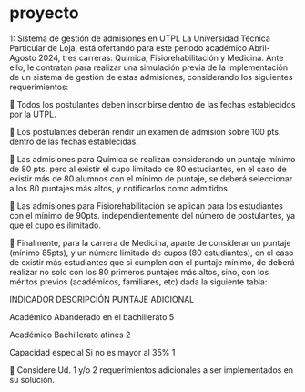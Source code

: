 # proyecto
1: Sistema de gestión de admisiones en UTPL 
La Universidad Técnica Particular de Loja, está ofertando para este periodo académico Abril-Agosto 2024, tres carreras: Química, Fisiorehabilitación y Medicina. Ante ello, le contratan para realizar una simulación previa de la implementación de un sistema de gestión de estas admisiones, considerando los siguientes requerimientos:

 Todos los postulantes deben inscribirse dentro de las fechas establecidos por la UTPL.

 Los postulantes deberán rendir un examen de admisión sobre 100 pts. dentro de las fechas establecidas.

 Las admisiones para Química se realizan considerando un puntaje mínimo de 80 pts. pero al existir el cupo limitado de 80 estudiantes, en el caso de existir más de 80 alumnos con el mínimo de puntaje, se deberá seleccionar a los 80 puntajes más altos, y notificarlos como admitidos.

 Las admisiones para Fisiorehabilitación se aplican para los estudiantes con el mínimo de 90pts. independientemente del número de postulantes, ya que el cupo es ilimitado.

 Finalmente, para la carrera de Medicina, aparte de considerar un puntaje (mínimo 85pts), y un número limitado de cupos (80 estudiantes), en el caso de existir más estudiantes que si cumplen con el puntaje mínimo, de deberá realizar no solo con los 80 primeros puntajes más altos, sino, con los méritos previos (académicos, familiares, etc) dada la siguiente tabla:

INDICADOR DESCRIPCIÓN PUNTAJE ADICIONAL

Académico Abanderado en el bachillerato 5

Académico Bachillerato afines 2

Capacidad especial Si no es mayor al 35% 1

 Considere Ud. 1 y/o 2 requerimientos adicionales a ser implementados en su solución.
